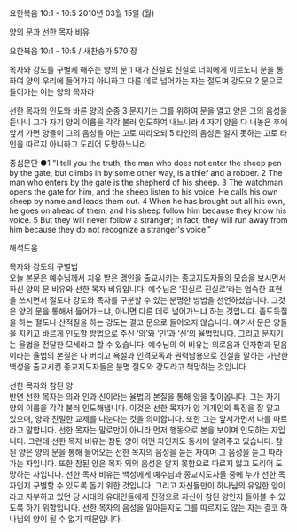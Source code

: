 요한복음 10:1 - 10:5 
2010년 03월 15일 (월)

양의 문과 선한 목자 비유



요한복음 10:1 - 10:5 / 새찬송가 570 장


목자와 강도를 구별케 해주는 양의 문
1 내가 진실로 진실로 너희에게 이르노니 문을 통하여 양의 우리에 들어가지 아니하고 다른 데로 넘어가는 자는 절도며 강도요 2 문으로 들어가는 이는 양의 목자라 

선한 목자의 인도와 바른 양의 순종
3 문지기는 그를 위하여 문을 열고 양은 그의 음성을 듣나니 그가 자기 양의 이름을 각각 불러 인도하여 내느니라 4 자기 양을 다 내놓은 후에 앞서 가면 양들이 그의 음성을 아는 고로 따라오되 5 타인의 음성은 알지 못하는 고로 타인을 따르지 아니하고 도리어 도망하느니라

중심문단 ●1 "I tell you the truth, the man who does not enter the sheep pen by the gate, but climbs in by some other way, is a thief and a robber. 2 The man who enters by the gate is the shepherd of his sheep. 3 The watchman opens the gate for him, and the sheep listen to his voice. He calls his own sheep by name and leads them out. 4 When he has brought out all his own, he goes on ahead of them, and his sheep follow him because they know his voice. 5 But they will never follow a stranger; in fact, they will run away from him because they do not recognize a stranger's voice."

해석도움





목자와 강도의 구별법  
오늘 본문은 예수님께서 치유 받은 맹인을 출교시키는 종교지도자들의 모습을 보시면서 하신 양의 문 비유와 선한 목자 비유입니다. 예수님은 ‘진실로 진실로’라는 엄숙한 표현을 쓰시면서 절도나 강도와 목자를 구분할 수 있는 분명한 방법을 선언하셨습니다. 그것은 양의 문을 통해서 들어가느냐, 아니면 다른 데로 넘어가느냐 하는 것입니다. 좀도둑질을 하는 절도나 산적질을 하는 강도는 결코 문으로 들어오지 않습니다. 여기서 문은 양들을 지키고 바르게 인도할 방법으로 주신 ‘의’와 ‘인’과 ‘신’의 율법입니다. 그리고 문지기는 율법을 전달한 모세라고 할 수 있습니다. 예수님의 이 비유는 의로움과 인자함과 믿음이라는 율법의 본질은 다 버리고 욕설과 인격모독과 권력남용으로 진실을 말하는 가난한 백성을 출교시킨 종교지도자들은 분명 절도와 강도라고 책망하는 것입니다. 

선한 목자와 참된 양  
반면 선한 목자는 의와 인과 신이라는 율법의 본질을 통해 양을 찾아옵니다. 그는 자기 양의 이름을 각각 불러 인도해냅니다. 이것은 선한 목자가 양 개개인의 특징을 잘 알고 있으며, 양과 친밀한 교제를 나눈다는 것을 의미합니다. 또한 그는 앞서가면서 나를 따르라고 말합니다. 선한 목자는 말로만이 아니라 먼저 행동으로 본을 보이며 인도하는 자입니다. 그런데 선한 목자 비유는 참된 양이 어떤 자인지도 동시에 알려주고 있습니다. 참된 양은 양의 문을 통해 들어오는 선한 목자의 음성을 듣는 자이며 그 음성을 듣고 따라가는 자입니다. 또한 참된 양은 목자 외의 음성은 알지 못함으로 따르지 않고 도리어 도망하는 자입니다. 선한 목자 비유는 백성에게 예수님과 종교지도자들 중에 누가 선한 목자인지 구별할 수 있도록 돕기 위한 것입니다. 그리고 자신들만이 하나님의 유일한 양이라고 자부하고 있던 당 시대의 유대인들에게 진정으로 자신이 참된 양인지 돌아볼 수 있도록 하기 위함입니다. 선한 목자의 음성을 알아듣지도 그를 따르지도 않는 자는 결코 하나님의 양이 될 수 없기 때문입니다.